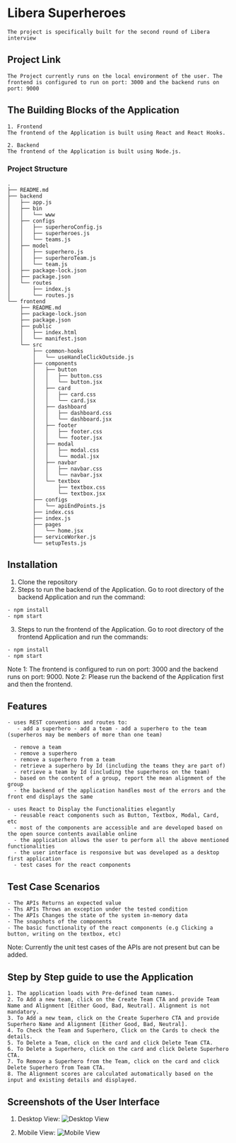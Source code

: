 # Libera Superheroes
```
The project is specifically built for the second round of Libera interview
```

## Project Link
```
The Project currently runs on the local environment of the user. The frontend is configured to run on port: 3000 and the backend runs on port: 9000
```

## The Building Blocks of the Application
```
1. Frontend
The frontend of the Application is built using React and React Hooks.

2. Backend
The frontend of the Application is built using Node.js.
```

### Project Structure
```
.
├── README.md
├── backend
│   ├── app.js
│   ├── bin
│   │   └── www
│   ├── configs
│   │   ├── superheroConfig.js
│   │   ├── superheroes.js
│   │   └── teams.js
│   ├── model
│   │   ├── superhero.js
│   │   ├── superheroTeam.js
│   │   └── team.js
│   ├── package-lock.json
│   ├── package.json
│   └── routes
│       ├── index.js
│       └── routes.js
└── frontend
    ├── README.md
    ├── package-lock.json
    ├── package.json
    ├── public
    │   ├── index.html
    │   └── manifest.json
    └── src
        ├── common-hooks
        │   └── useHandleClickOutside.js
        ├── components
        │   ├── button
        │   │   ├── button.css
        │   │   └── button.jsx
        │   ├── card
        │   │   ├── card.css
        │   │   └── card.jsx
        │   ├── dashboard
        │   │   ├── dashboard.css
        │   │   └── dashboard.jsx
        │   ├── footer
        │   │   ├── footer.css
        │   │   └── footer.jsx
        │   ├── modal
        │   │   ├── modal.css
        │   │   └── modal.jsx
        │   ├── navbar
        │   │   ├── navbar.css
        │   │   └── navbar.jsx
        │   └── textbox
        │       ├── textbox.css
        │       └── textbox.jsx
        ├── configs
        │   └── apiEndPoints.js
        ├── index.css
        ├── index.js
        ├── pages
        │   └── home.jsx
        ├── serviceWorker.js
        └── setupTests.js
```

## Installation
1. Clone the repository
2. Steps to run the backend of the Application. Go to root directory of the backend Application and run the command:

```
- npm install
- npm start
```
3. Steps to run the frontend of the Application. Go to root directory of the frontend Application and run the commands:

```
- npm install
- npm start
```
Note 1: The frontend is configured to run on port: 3000 and the backend runs on port: 9000.
Note 2: Please run the backend of the Application first and then the frontend.

## Features
```
- uses REST conventions and routes to:  
   - add a superhero - add a team - add a superhero to the team (superheros may be members of more than one team)

  - remove a team
  - remove a superhero
  - remove a superhero from a team
  - retrieve a superhero by Id (including the teams they are part of)
  - retrieve a team by Id (including the superheros on the team)
  - based on the content of a group, report the mean alignment of the group
  - the backend of the application handles most of the errors and the front end displays the same

- uses React to Display the Functionalities elegantly
  - reusable react components such as Button, Textbox, Modal, Card, etc
  - most of the components are accessible and are developed based on the open source contents available online
  - the application allows the user to perform all the above mentioned functionalities
  - the user interface is responsive but was developed as a desktop first application
  - test cases for the react components
```

## Test Case Scenarios
```
- The APIs Returns an expected value
- Ths APIs Throws an exception under the tested condition
- The APIs Changes the state of the system in-memory data
- The snapshots of the components
- The basic functionality of the react components (e.g Clicking a button, writing on the textbox, etc)
```

Note: Currently the unit test cases of the APIs are not present but can be added.

## Step by Step guide to use the Application
```
1. The application loads with Pre-defined team names.
2. To Add a new team, click on the Create Team CTA and provide Team Name and Alignment [Either Good, Bad, Neutral]. Alignment is not mandatory.
3. To Add a new team, click on the Create Superhero CTA and provide Superhero Name and Alignment [Either Good, Bad, Neutral].
4. To Check the Team and Superhero, Click on the Cards to check the details.
5. To Delete a Team, click on the card and click Delete Team CTA.
6. To Delete a Superhero, click on the card and click Delete Superhero CTA.
7. To Remove a Superhero from the Team, click on the card and click Delete Superhero from Team CTA.
8. The Alignment scores are calculated automatically based on the input and existing details and displayed.
```

## Screenshots of the User Interface
1. Desktop View: 
   <img src="https://github.com/roshnidas/Libera-Project/blob/master/snapshots/desktop_view.png" alt="Desktop View">
   
   
2. Mobile View:
   <img src="https://github.com/roshnidas/Libera-Project/blob/master/snapshots/mobile_view.png" alt="Mobile View">
